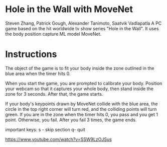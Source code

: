 # Hole in the Wall with MoveNet
Steven Zhang, Patrick Gough, Alexander Tanimoto, Saatvik Vadlapatla
A PC game based on the hit worldwide tv show series "Hole in the Wall". It uses the body position capture ML model MoveNet.
# Instructions
The object of the game is to fit your body inside the zone outlined in the blue area when the timer hits 0. 

When you start the game, you are prompted to calibrate your body. Position your webcam so that it captures your whole body, then stand inside the zone for 3 seconds.
After that, the game starts.

If your body's keypoints drawn by MoveNet collide with the 
blue area, the circle in the top right corner will turn red, and the colliding points will turn green. If you are in the zone when the timer hits 0, you pass and
you get 1 point. Otherwise, you fail. After you fail 3 times, the game ends. 

important keys:
s - skip section
q- quit


https://www.youtube.com/watch?v=SSW9LzOJSus
